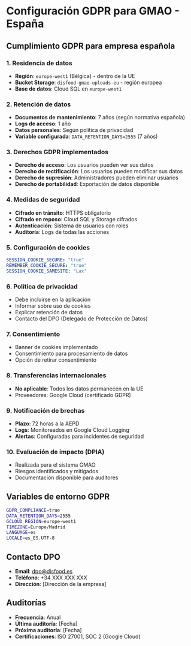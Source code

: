 # Configuración GDPR para GMAO - España

## Cumplimiento GDPR para empresa española

### 1. Residencia de datos

- **Región**: `europe-west1` (Bélgica) - dentro de la UE
- **Bucket Storage**: `disfood-gmao-uploads-eu` - región europea
- **Base de datos**: Cloud SQL en `europe-west1`

### 2. Retención de datos

- **Documentos de mantenimiento**: 7 años (según normativa española)
- **Logs de acceso**: 1 año
- **Datos personales**: Según política de privacidad
- **Variable configurada**: `DATA_RETENTION_DAYS=2555` (7 años)

### 3. Derechos GDPR implementados

- **Derecho de acceso**: Los usuarios pueden ver sus datos
- **Derecho de rectificación**: Los usuarios pueden modificar sus datos
- **Derecho de supresión**: Administradores pueden eliminar usuarios
- **Derecho de portabilidad**: Exportación de datos disponible

### 4. Medidas de seguridad

- **Cifrado en tránsito**: HTTPS obligatorio
- **Cifrado en reposo**: Cloud SQL y Storage cifrados
- **Autenticación**: Sistema de usuarios con roles
- **Auditoría**: Logs de todas las acciones

### 5. Configuración de cookies

```yaml
SESSION_COOKIE_SECURE: "true"
REMEMBER_COOKIE_SECURE: "true"
SESSION_COOKIE_SAMESITE: "Lax"
```

### 6. Política de privacidad

- Debe incluirse en la aplicación
- Informar sobre uso de cookies
- Explicar retención de datos
- Contacto del DPO (Delegado de Protección de Datos)

### 7. Consentimiento

- Banner de cookies implementado
- Consentimiento para procesamiento de datos
- Opción de retirar consentimiento

### 8. Transferencias internacionales

- **No aplicable**: Todos los datos permanecen en la UE
- Proveedores: Google Cloud (certificado GDPR)

### 9. Notificación de brechas

- **Plazo**: 72 horas a la AEPD
- **Logs**: Monitoreados en Google Cloud Logging
- **Alertas**: Configuradas para incidentes de seguridad

### 10. Evaluación de impacto (DPIA)

- Realizada para el sistema GMAO
- Riesgos identificados y mitigados
- Documentación disponible para auditores

## Variables de entorno GDPR

```bash
GDPR_COMPLIANCE=true
DATA_RETENTION_DAYS=2555
GCLOUD_REGION=europe-west1
TIMEZONE=Europe/Madrid
LANGUAGE=es
LOCALE=es_ES.UTF-8
```

## Contacto DPO

- **Email**: dpo@disfood.es
- **Teléfono**: +34 XXX XXX XXX
- **Dirección**: [Dirección de la empresa]

## Auditorías

- **Frecuencia**: Anual
- **Última auditoría**: [Fecha]
- **Próxima auditoría**: [Fecha]
- **Certificaciones**: ISO 27001, SOC 2 (Google Cloud)
